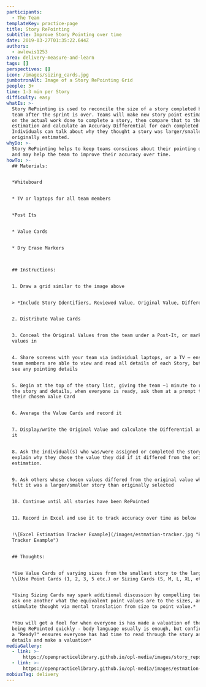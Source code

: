 ```yaml
---
participants:
  - The Team
templateKey: practice-page
title: Story RePointing
subtitle: Improve Story Pointing over time
date: 2019-03-27T01:35:22.644Z
authors:
  - awlewis1253
area: delivery-measure-and-learn
tags: []
perspectives: []
icon: /images/sizing_cards.jpg
jumbotronAlt: Image of a Story RePointing Grid
people: 3+
time: 1-3 min per Story
difficulty: easy
whatIs: >-
  Story RePointing is used to reconcile the size of a story completed by your
  team after the sprint is over. Teams will make new story point estimates based
  on the actual work done to complete a story, then compare that to the original
  estimation and calculate an Accuracy Differential for each completed story.
  Individuals can talk about why they thought a story was larger/smaller than
  originally estimated.
whyDo: >-
  Story RePointing helps to keep teams conscious about their pointing decisions,
  and may help the team to improve their accuracy over time.
howTo: >-
  ## Materials:


  *Whiteboard


  * TV or laptops for all team members


  *Post Its


  * Value Cards


  * Dry Erase Markers



  ## Instructions:


  1. Draw a grid similar to the image above


  > *Include Story Identifiers, Reviewed Value, Original Value, Differential*


  2. Distribute Value Cards


  3. Conceal the Original Values from the team under a Post-It, or marker the
  values in


  4. Share screens with your team via individual laptops, or a TV – ensure all
  team members are able to view and read all details of each Story, but cannot
  see any pointing details


  5. Begin at the top of the story list, giving the team ~1 minute to read over
  the story and details, when everyone is ready, ask them at a prompt to hold up
  their chosen Value Card


  6. Average the Value Cards and record it


  7. Display/write the Original Value and calculate the Differential and record
  it


  8. Ask the individual(s) who was/were assigned or completed the story to
  explain why they chose the value they did if it differed from the original
  estimation.


  9. Ask others whose chosen values differed from the original value why they
  felt it was a larger/smaller story than originally selected


  10. Continue until all stories have been RePointed


  11. Record in Excel and use it to track accuracy over time as below


  !\[Excel Estimation Tracker Example](/images/estmation-tracker.jpg "Estimation
  Tracker Example")


  ## Thoughts:


  *Use Value Cards of varying sizes from the smallest story to the largest i.e.
  \\[Use Point Cards (1, 2, 3, 5 etc.) or Sizing Cards (S, M, L, XL, etc.)]*


  *Using Sizing Cards may spark additional discussion by compelling teammates to
  ask one another what the equivalent point values are to the sizes, and also
  stimulate thought via mental translation from size to point value.*


  *You will get a feel for when everyone is has made a valuation of the story
  being RePointed quickly - body language usually is enough, but confirming with
  a "Ready?" ensures everyone has had time to read through the story and its
  details and make a valuation*
mediaGallery:
  - link: >-
      https://openpracticelibrary.github.io/opl-media/images/story_repointing1.jpg
  - link: >-
      https://openpracticelibrary.github.io/opl-media/images/estmation-tracker.jpg
mobiusTag: delivery
---
```

